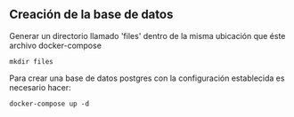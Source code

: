 ## Creación de la base de datos

Generar un directorio llamado 'files' dentro de la misma ubicación que éste archivo docker-compose
```
mkdir files
```

Para crear una base de datos postgres con la configuración establecida es necesario hacer:
```
docker-compose up -d
```
